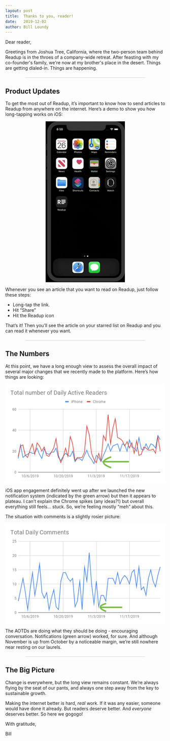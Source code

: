 ```yaml
---
layout: post
title:  Thanks to you, reader!
date:   2019-12-02
author: Bill Loundy
---
```

<p>
    Dear reader,
</p>
<p>
    Greetings from Joshua Tree, California, where the two-person team behind Readup is in the throes of a company-wide retreat. After feasting with my co-founder's family, we're now at my brother's place in the desert. Things are getting dialed-in. Things are happening.  
</p>
<div style="width:75%;margin:1.5em auto;border-bottom:1px solid #ccc;"></div>
<h2>
    Product Updates
</h2>
<p>
   To get the most out of Readup, it’s important to know how to send articles to Readup from anywhere on the internet. Here’s a demo to show you how long-tapping works on iOS:  
</p>
<p>
    <img src="/pics/share-extension-long-tap-text.gif" style="display:block;margin:0 auto;max-width:100%;"> 
</p>
<p>
    Whenever you see an article that you want to read on Readup, just follow these steps:
</p>
<p>
	<ul>
		<li>
				Long-tap the link. 
		</li>
		<li>
				Hit “Share” 
		</li>
		<li> 
				Hit the Readup icon
		</li>
	</ul>
</p>
<p>
That’s it! Then you’ll see the article on your starred list on Readup and you can read it whenever you want.
</p>
<div style="width:75%;margin:1.5em auto;border-bottom:1px solid #ccc;"></div>
<h2>
    The Numbers
</h2>
<p>
    At this point, we have a long enough view to assess the overall impact of several major changes that we recently made to the platform. Here’s how things are looking: 
</p>
<p>
    <img src="/pics/readsnov.png" style="display:block;margin:0 auto;max-width:100%;">
</p>
<p>
    iOS app engagement definitely went up after we launched the new notification system (indicated by the green arrow) but then it appears to plateau. I can’t explain the Chrome spikes (any ideas?!) but overall everything still feels… stuck. So, we’re feeling mostly “meh” about this. 
</p>
<p>
    The situation with comments is a slightly rosier picture:
</p>
<p>
    <img src="/pics/commentsnov.png" style="display:block;margin:0 auto;max-width:100%;">
</p>
<p>
The AOTDs are doing what they should be doing - encouraging conversation. Notifications (green arrow) worked, for sure. And although November is up from October by a noticeable margin, we’re still nowhere near resting on our laurels.
</p>
<div style="width:75%;margin:1.5em auto;border-bottom:1px solid #ccc;"></div>
<h2>
    The Big Picture
</h2>
<p>
    Change is everywhere, but the long view remains constant. We’re always flying by the seat of our pants, and always one step away from the key to sustainable growth.
</p>
<p>
    Making the internet better is hard, <i>real</i> work. If it was any easier, someone would have done it already. But readers deserve better. And <em>everyone</em> deserves better. So here we gogogo!
</p>
<p> 
    With gratitude,
</p>
<p>
    Bill
</p>